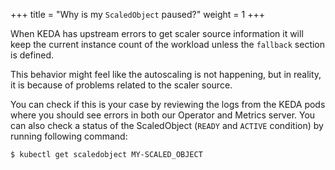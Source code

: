 +++
title = "Why is my `ScaledObject` paused?"
weight = 1
+++

When KEDA has upstream errors to get scaler source information it will keep the current instance count of the workload unless the `fallback` section is defined.

This behavior might feel like the autoscaling is not happening, but in reality, it is because of problems related to the scaler source.

You can check if this is your case by reviewing the logs from the KEDA pods where you should see errors in both our Operator and Metrics server. You can also check a status of the ScaledObject (`READY` and `ACTIVE` condition) by running following command:

```bash
$ kubectl get scaledobject MY-SCALED_OBJECT
```
